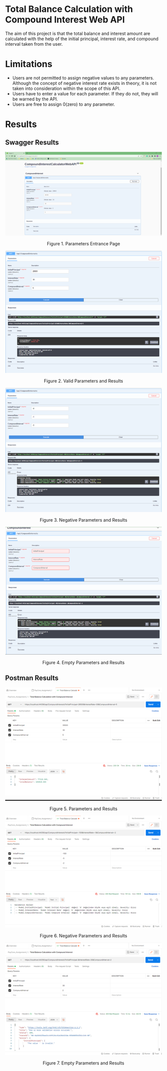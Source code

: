 # Total Balance Calculation with Compound Interest Web API
  The aim of this project is that the total balance and interest amount are calculated with the help of the initial principal, interest rate, and compound interval taken from the user.
# Limitations
  - Users are not permitted to assign negative values to any parameters. Although the concept of negative interest rate exists in theory, it is not taken into consideration within the scope of this API.
  - Users have to enter a value for each parameter. If they do not, they will be warned by the API. 
  - Users are free to assign 0(zero) to any parameter.
# Results
  ## Swagger Results
![](https://github.com/195-Patika-Dev-Paycore-Net-Bootcamp/Berk_Demircioglu_Assignment_1/blob/master/CompoundInterestCalculatorWebAPI/resultimages/Swagger_FirstStart.png)
<p align="center"> Figure 1. Parameters Entrance Page </p>

![](https://github.com/195-Patika-Dev-Paycore-Net-Bootcamp/Berk_Demircioglu_Assignment_1/blob/master/CompoundInterestCalculatorWebAPI/resultimages/Swagger_SuccessExample.png)
<p align="center"> Figure 2. Valid Parameters and Results </p>

![](https://github.com/195-Patika-Dev-Paycore-Net-Bootcamp/Berk_Demircioglu_Assignment_1/blob/master/CompoundInterestCalculatorWebAPI/resultimages/Swagger_NegativeValueCheckExample.png)
<p align="center"> Figure 3. Negative Parameters and Results </p>

![](https://github.com/195-Patika-Dev-Paycore-Net-Bootcamp/Berk_Demircioglu_Assignment_1/blob/master/CompoundInterestCalculatorWebAPI/resultimages/Swagger_ValueWarningExample.png)
<p align="center"> Figure 4. Empty Parameters and Results </p>
  
  ## Postman Results
![](https://github.com/195-Patika-Dev-Paycore-Net-Bootcamp/Berk_Demircioglu_Assignment_1/blob/master/CompoundInterestCalculatorWebAPI/resultimages/Postman_FirstStart.png)
<p align="center"> Figure 5. Parameters and Results </p>

![](https://github.com/195-Patika-Dev-Paycore-Net-Bootcamp/Berk_Demircioglu_Assignment_1/blob/master/CompoundInterestCalculatorWebAPI/resultimages/Postman_NegativeValueCheckExample.png)
<p align="center"> Figure 6. Negative Parameters and Results </p>

![](https://github.com/195-Patika-Dev-Paycore-Net-Bootcamp/Berk_Demircioglu_Assignment_1/blob/master/CompoundInterestCalculatorWebAPI/resultimages/Postman_ValueWarningExample.png)
<p align="center"> Figure 7. Empty Parameters and Results </p>
